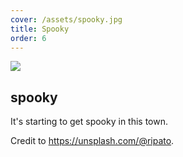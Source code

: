```yaml
---
cover: /assets/spooky.jpg
title: Spooky
order: 6
---
```

![](https://images.unsplash.com/photo-1495277493816-4c359911b7f1?auto=format&fit=crop&w=746&q=80)

## spooky

It's starting to get spooky in this town.

Credit to https://unsplash.com/@ripato.
